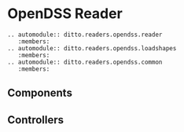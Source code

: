 # OpenDSS Reader


```{eval-rst}
.. automodule:: ditto.readers.opendss.reader
   :members: 
.. automodule:: ditto.readers.opendss.loadshapes
   :members: 
.. automodule:: ditto.readers.opendss.common
   :members: 
```

## Components


## Controllers